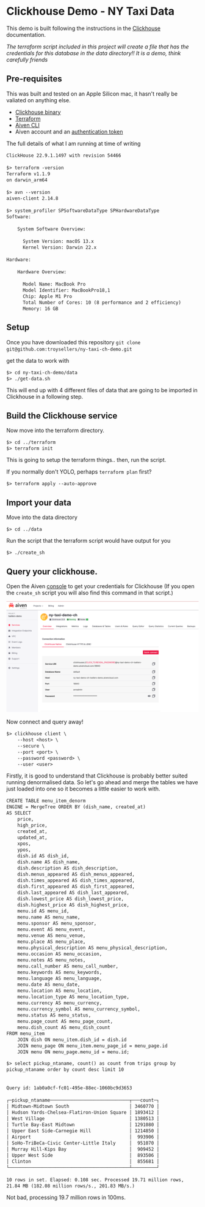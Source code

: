 # Clickhouse Demo - NY Taxi Data

This demo is built following the instructions in the [Clickhouse](https://clickhouse.com/docs/en/getting-started/example-datasets/menus) documentation. 

*The terraform script included in this project will create a file that has the credentials for this database in the data directory!! It is a demo, think carefully friends*

## Pre-requisites
This was built and tested on an Apple Silicon mac, it hasn't really be valiated on anything else. 

* [Clickhouse binary](https://clickhouse.com/docs/en/install)
* [Terraform](https://developer.hashicorp.com/terraform/tutorials/aws-get-started/install-cli)
* [Aiven CLI](https://docs.aiven.io/docs/tools/cli)
* Aiven account and an [authentication token](https://docs.aiven.io/docs/platform/howto/create_authentication_token)

The full details of what I am running at time of writing  
```
ClickHouse 22.9.1.1497 with revision 54466

$> terraform -version
Terraform v1.1.9
on darwin_arm64

$> avn --version 
aiven-client 2.14.8

$> system_profiler SPSoftwareDataType SPHardwareDataType
Software:

    System Software Overview:

      System Version: macOS 13.x 
      Kernel Version: Darwin 22.x

Hardware:

    Hardware Overview:

      Model Name: MacBook Pro
      Model Identifier: MacBookPro18,1
      Chip: Apple M1 Pro
      Total Number of Cores: 10 (8 performance and 2 efficiency)
      Memory: 16 GB
```

## Setup
Once you have downloaded this repository `git clone git@github.com:troysellers/ny-taxi-ch-demo.git`

get the data to work with

```
$> cd ny-taxi-ch-demo/data
$> ./get-data.sh
```

This will end up with 4 different files of data that are going to be imported in Clickhouse in a following step.

## Build the Clickhouse service
Now move into the terraform directory.

```
$> cd ../terraform
$> terraform init
```
This is going to setup the terraform things.. then, run the script. 

If you normally don't YOLO, perhaps `terraform plan` first? 

```
$> terraform apply --auto-approve
```

## Import your data
Move into the data directory 
```
$> cd ../data
```

Run the script that the terraform script would have output for you
```
$> ./create_sh
```


## Query your clickhouse. 
Open the Aiven [console](https://console.aiven.io) to get your credentials for Clickhouse
(If you open the `create_sh` script you will also find this command in that script.) 

![Clickhouse connection](img/ch-creds.png)

Now connect and query away! 

```
$> clickhouse client \
    --host <host> \
    --secure \
    --port <port> \
    --password <password> \
    --user <user> 
```

Firstly, it is good to understand that Clickhouse is probably better suited running denormalised data. 
So let's go ahead and merge the tables we have just loaded into one so it becomes a little easier to work with.

```
CREATE TABLE menu_item_denorm
ENGINE = MergeTree ORDER BY (dish_name, created_at)
AS SELECT
    price,
    high_price,
    created_at,
    updated_at,
    xpos,
    ypos,
    dish.id AS dish_id,
    dish.name AS dish_name,
    dish.description AS dish_description,
    dish.menus_appeared AS dish_menus_appeared,
    dish.times_appeared AS dish_times_appeared,
    dish.first_appeared AS dish_first_appeared,
    dish.last_appeared AS dish_last_appeared,
    dish.lowest_price AS dish_lowest_price,
    dish.highest_price AS dish_highest_price,
    menu.id AS menu_id,
    menu.name AS menu_name,
    menu.sponsor AS menu_sponsor,
    menu.event AS menu_event,
    menu.venue AS menu_venue,
    menu.place AS menu_place,
    menu.physical_description AS menu_physical_description,
    menu.occasion AS menu_occasion,
    menu.notes AS menu_notes,
    menu.call_number AS menu_call_number,
    menu.keywords AS menu_keywords,
    menu.language AS menu_language,
    menu.date AS menu_date,
    menu.location AS menu_location,
    menu.location_type AS menu_location_type,
    menu.currency AS menu_currency,
    menu.currency_symbol AS menu_currency_symbol,
    menu.status AS menu_status,
    menu.page_count AS menu_page_count,
    menu.dish_count AS menu_dish_count
FROM menu_item
    JOIN dish ON menu_item.dish_id = dish.id
    JOIN menu_page ON menu_item.menu_page_id = menu_page.id
    JOIN menu ON menu_page.menu_id = menu.id;
```





```
$> select pickup_ntaname, count() as count from trips group by pickup_ntaname order by count desc limit 10


Query id: 1ab0a0cf-fc01-495e-88ec-1060bc9d3653

┌─pickup_ntaname─────────────────────────────┬───count─┐
│ Midtown-Midtown South                      │ 3460770 │
│ Hudson Yards-Chelsea-Flatiron-Union Square │ 1893412 │
│ West Village                               │ 1380513 │
│ Turtle Bay-East Midtown                    │ 1291080 │
│ Upper East Side-Carnegie Hill              │ 1214850 │
│ Airport                                    │  993906 │
│ SoHo-TriBeCa-Civic Center-Little Italy     │  951070 │
│ Murray Hill-Kips Bay                       │  909452 │
│ Upper West Side                            │  893506 │
│ Clinton                                    │  855681 │
└────────────────────────────────────────────┴─────────┘

10 rows in set. Elapsed: 0.108 sec. Processed 19.71 million rows, 21.84 MB (182.08 million rows/s., 201.83 MB/s.)
```

Not bad, processing 19.7 million rows in 100ms. 


